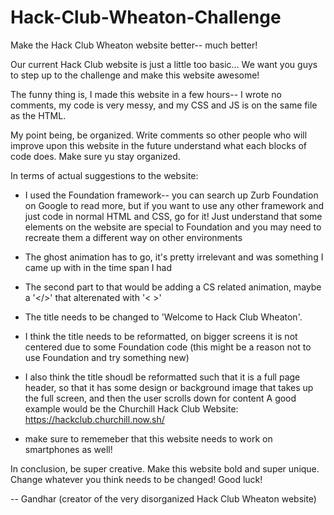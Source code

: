 # Hack-Club-Wheaton-Challenge
Make the Hack Club Wheaton website better-- much better!

Our current Hack Club website is just a little too basic...
We want you guys to step up to the challenge and make this website awesome!

The funny thing is, I made this website in a few hours-- I wrote no comments, my code is very messy, and my CSS and JS is on the same file as the HTML. 

My point being, be organized. Write comments so other people who will improve upon this website in the future understand what each blocks of code does. Make sure yu stay organized. 

In terms of actual suggestions to the website:

- I used the Foundation framework-- you can search up Zurb Foundation on Google to read more, but if you want to use any other framework and just code in normal HTML and CSS, go for it! Just understand that some elements on the website are special to Foundation and you may need to recreate them a different way on other environments

- The ghost animation has to go, it's pretty irrelevant and was something I came up with in the time span I had

- The second part to that would be adding a CS related animation, maybe a '</>' that alterenated with '< >'

- The title needs to be changed to 'Welcome to Hack Club Wheaton'.

- I think the title needs to be reformatted, on bigger screens it is not centered due to some Foundation code (this might be a reason not to use Foundation and try something new)

- I also think the title shoudl be reformatted such that it is a full page header, so that it has some design or background image that takes up the full screen, and then the user scrolls down for content A good example would be the Churchill Hack Club Website: https://hackclub.churchill.now.sh/

- make sure to rememeber that this website needs to work on smartphones as well!

In conclusion, be super creative. Make this website bold and super unique. Change whatever you think needs to be changed! Good luck!

-- Gandhar (creator of the very disorganized Hack Club Wheaton website)
